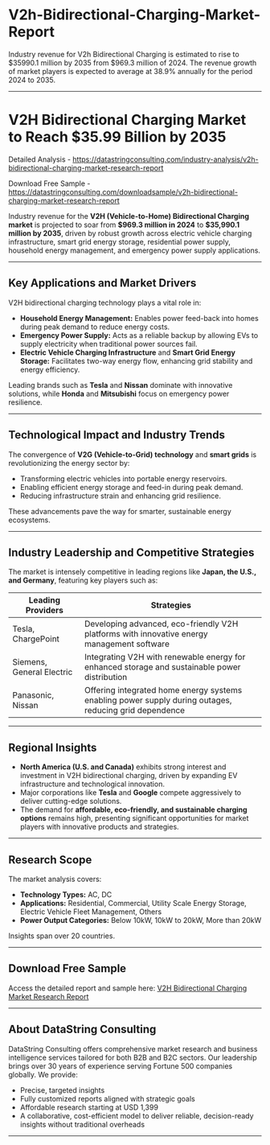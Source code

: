 # V2h-Bidirectional-Charging-Market-Report

Industry revenue for V2h Bidirectional Charging is estimated to rise to $35990.1 million by 2035 from $969.3 million of 2024. The revenue growth of market players is expected to average at 38.9% annually for the period 2024 to 2035.

---

# V2H Bidirectional Charging Market to Reach \$35.99 Billion by 2035

Detailed Analysis - https://datastringconsulting.com/industry-analysis/v2h-bidirectional-charging-market-research-report

Download Free Sample - https://datastringconsulting.com/downloadsample/v2h-bidirectional-charging-market-research-report

Industry revenue for the **V2H (Vehicle-to-Home) Bidirectional Charging market** is projected to soar from **\$969.3 million in 2024** to **\$35,990.1 million by 2035**, driven by robust growth across electric vehicle charging infrastructure, smart grid energy storage, residential power supply, household energy management, and emergency power supply applications.

---

## Key Applications and Market Drivers

V2H bidirectional charging technology plays a vital role in:

* **Household Energy Management:** Enables power feed-back into homes during peak demand to reduce energy costs.
* **Emergency Power Supply:** Acts as a reliable backup by allowing EVs to supply electricity when traditional power sources fail.
* **Electric Vehicle Charging Infrastructure** and **Smart Grid Energy Storage:** Facilitates two-way energy flow, enhancing grid stability and energy efficiency.

Leading brands such as **Tesla** and **Nissan** dominate with innovative solutions, while **Honda** and **Mitsubishi** focus on emergency power resilience.

---

## Technological Impact and Industry Trends

The convergence of **V2G (Vehicle-to-Grid) technology** and **smart grids** is revolutionizing the energy sector by:

* Transforming electric vehicles into portable energy reservoirs.
* Enabling efficient energy storage and feed-in during peak demand.
* Reducing infrastructure strain and enhancing grid resilience.

These advancements pave the way for smarter, sustainable energy ecosystems.

---

## Industry Leadership and Competitive Strategies

The market is intensely competitive in leading regions like **Japan, the U.S., and Germany**, featuring key players such as:

| Leading Providers         | Strategies                                                                                             |
| ------------------------- | ------------------------------------------------------------------------------------------------------ |
| Tesla, ChargePoint        | Developing advanced, eco-friendly V2H platforms with innovative energy management software             |
| Siemens, General Electric | Integrating V2H with renewable energy for enhanced storage and sustainable power distribution          |
| Panasonic, Nissan         | Offering integrated home energy systems enabling power supply during outages, reducing grid dependence |

---

## Regional Insights

* **North America (U.S. and Canada)** exhibits strong interest and investment in V2H bidirectional charging, driven by expanding EV infrastructure and technological innovation.
* Major corporations like **Tesla** and **Google** compete aggressively to deliver cutting-edge solutions.
* The demand for **affordable, eco-friendly, and sustainable charging options** remains high, presenting significant opportunities for market players with innovative products and strategies.

---

## Research Scope

The market analysis covers:

* **Technology Types:** AC, DC
* **Applications:** Residential, Commercial, Utility Scale Energy Storage, Electric Vehicle Fleet Management, Others
* **Power Output Categories:** Below 10kW, 10kW to 20kW, More than 20kW

Insights span over 20 countries.

---

## Download Free Sample

Access the detailed report and sample here:
[V2H Bidirectional Charging Market Research Report](https://datastringconsulting.com/downloadsample/v2h-bidirectional-charging-market-research-report)

---

## About DataString Consulting

DataString Consulting offers comprehensive market research and business intelligence services tailored for both B2B and B2C sectors. Our leadership brings over 30 years of experience serving Fortune 500 companies globally. We provide:

* Precise, targeted insights
* Fully customized reports aligned with strategic goals
* Affordable research starting at USD 1,399
* A collaborative, cost-efficient model to deliver reliable, decision-ready insights without traditional overheads

---
